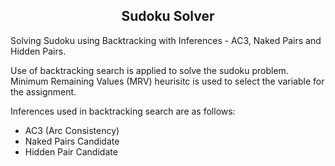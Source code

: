 <h2 align = 'center'>Sudoku Solver </h2>

Solving Sudoku using Backtracking with Inferences - AC3, Naked Pairs and Hidden Pairs. 

Use of backtracking search is applied to solve the sudoku problem. Minimum Remaining Values (MRV) heurisitc is used to select the variable for the assignment. 

Inferences used in backtracking search are as follows:
* AC3 (Arc Consistency) 
* Naked Pairs Candidate 
* Hidden Pair Candidate  
